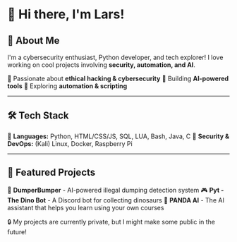# 👋 Hi there, I'm Lars!


## 🚀 About Me

I'm a cybersecurity enthusiast, Python developer, and tech explorer! I love working on cool projects involving **security, automation, and AI**. 

🔹 Passionate about **ethical hacking & cybersecurity** 🔹 Building **AI-powered tools** 🔹 Exploring **automation & scripting**

---

## 🛠️ Tech Stack

🔹 **Languages:** Python, HTML/CSS/JS, SQL, LUA, Bash, Java, C
🔹 **Security & DevOps:** (Kali) Linux, Docker, Raspberry Pi  

---

## 🌟 Featured Projects

🚀 **DumperBumper** - AI-powered illegal dumping detection system
🎮 **Pyt - The Dino Bot** - A Discord bot for collecting dinosaurs
🐼 **PANDA AI** - The AI assistant that helps you learn using your own courses

🔒 My projects are currently private, but I might make some public in the future!
